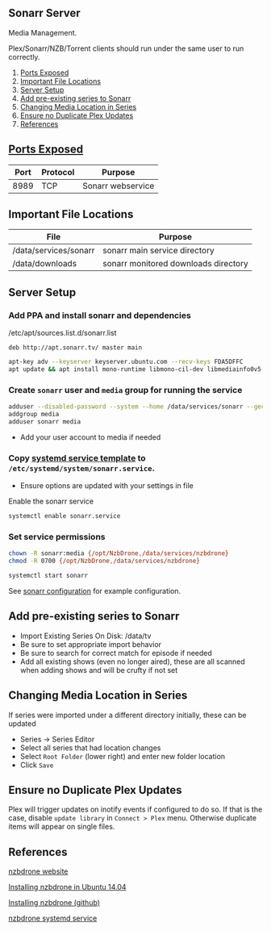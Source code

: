 Sonarr Server
-------------
Media Management.

Plex/Sonarr/NZB/Torrent clients should run under the same user to run correctly.

1. [Ports Exposed](#ports-exposed)
1. [Important File Locations](#important-file-locations)
1. [Server Setup](#server-setup)
1. [Add pre-existing series to Sonarr](#add-pre-existing-series-to-sonarr)
1. [Changing Media Location in Series](#changing-media-location-in-series)
1. [Ensure no Duplicate Plex Updates](#ensure-no-duplicate-plex-updates)
1. [References](#references)

[Ports Exposed][1]
------------------

| Port | Protocol | Purpose           |
|------|----------|-------------------|
| 8989 | TCP      | Sonarr webservice |

Important File Locations
------------------------

| File                  | Purpose                              |
|-----------------------|--------------------------------------|
| /data/services/sonarr | sonarr main service directory        |
| /data/downloads       | sonarr monitored downloads directory |

Server Setup
------------

### Add PPA and install sonarr and dependencies

/etc/apt/sources.list.d/sonarr.list
```
deb http://apt.sonarr.tv/ master main
```

```bash
apt-key adv --keyserver keyserver.ubuntu.com --recv-keys FDA5DFFC
apt update && apt install mono-runtime libmono-cil-dev libmediainfo0v5 nzbdrone
```

### Create `sonarr` user and `media` group for running the service
```bash
adduser --disabled-password --system --home /data/services/sonarr --gecos "nzbget" --group sonarr
addgroup media
adduser sonarr media
```
 * Add your user account to media if needed

### Copy [systemd service template](sonarr.service) to `/etc/systemd/system/sonarr.service`.
 * Ensure options are updated with your settings in file

Enable the sonarr service
```bash
systemctl enable sonarr.service
```

### Set service permissions

```bash
chown -R sonarr:media {/opt/NzbDrone,/data/services/nzbdrone}
chmod -R 0700 {/opt/NzbDrone,/data/services/nzbdrone}
```

```bash
systemctl start sonarr
```

See [sonarr configuration](sonarr.config.md) for example configuration.

Add pre-existing series to Sonarr
---------------------------------
 * Import Existing Series On Disk: /data/tv
 * Be sure to set appropriate import behavior
 * Be sure to search for correct match for episode if needed
 * Add all existing shows (even no longer aired), these are all scanned when
   adding shows and will be crufty if not set

Changing Media Location in Series
---------------------------------
If series were imported under a different directory initially, these can be
updated

 * Series -> Series Editor
 * Select all series that had location changes
 * Select `Root Folder` (lower right) and enter new folder location
 * Click `Save`

Ensure no Duplicate Plex Updates
--------------------------------
Plex will trigger updates on inotify events if configured to do so. If that is
the case, disable `update library` in `Connect > Plex` menu. Otherwise
duplicate items will appear on single files.

References
----------
[nzbdrone website][1]

[Installing nzbdrone in Ubuntu 14.04][2]

[Installing nzbdrone (github)][3]

[nzbdrone systemd service][4]

[1]: https://sonarr.tv/
[2]: http://dominicm.com/install-nzbdrone-sonarr-on-ubuntu-14-04/
[3]: https://github.com/Sonarr/Sonarr/wiki/Installation
[4]: https://github.com/Sonarr/Sonarr/wiki/Autostart-on-Linux